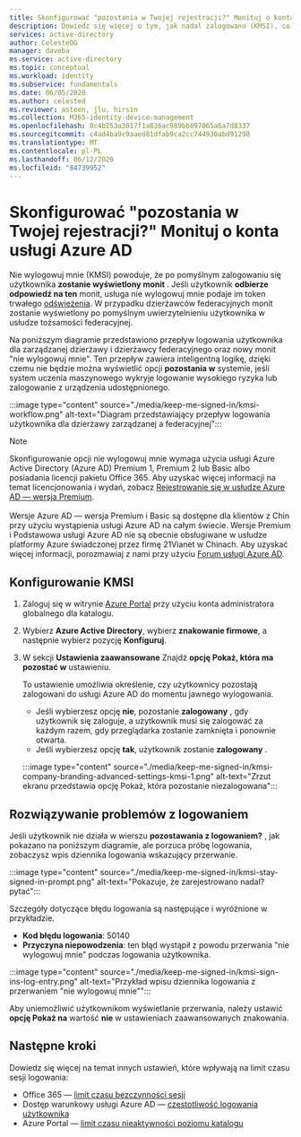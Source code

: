 ```yaml
---
title: Skonfigurować "pozostania w Twojej rejestracji?" Monituj o konta Azure Active Directory
description: Dowiedz się więcej o tym, jak nadal zalogowano (KMSI), co spowoduje wyświetlenie niezalogowanego konta? Monituj, sposób konfigurowania go w portalu Azure Active Directory i rozwiązywanie problemów z logowaniem.
services: active-directory
author: CelesteDG
manager: daveba
ms.service: active-directory
ms.topic: conceptual
ms.workload: identity
ms.subservice: fundamentals
ms.date: 06/05/2020
ms.author: celested
ms.reviewer: asteen, jlu, hirsin
ms.collection: M365-identity-device-management
ms.openlocfilehash: 8c4b253a3017f1a836ac989bb897065a6a7d8337
ms.sourcegitcommit: c4ad4ba9c9aaed81dfab9ca2cc744930abd91298
ms.translationtype: MT
ms.contentlocale: pl-PL
ms.lasthandoff: 06/12/2020
ms.locfileid: "84739952"
---
```

# <a name="configure-the-stay-signed-in-prompt-for-azure-ad-accounts"></a>Skonfigurować "pozostania w Twojej rejestracji?" Monituj o konta usługi Azure AD

Nie wylogowuj mnie (KMSI) powoduje, że po pomyślnym zalogowaniu się użytkownika **zostanie wyświetlony monit** . Jeśli użytkownik **odbierze odpowiedź na ten** monit, usługa nie wylogowuj mnie podaje im token trwałego [odświeżenia](../develop/developer-glossary.md#refresh-token). W przypadku dzierżawców federacyjnych monit zostanie wyświetlony po pomyślnym uwierzytelnieniu użytkownika w usłudze tożsamości federacyjnej.

Na poniższym diagramie przedstawiono przepływ logowania użytkownika dla zarządzanej dzierżawy i dzierżawcy federacyjnego oraz nowy monit "nie wylogowuj mnie". Ten przepływ zawiera inteligentną logikę, dzięki czemu nie będzie można wyświetlić opcji **pozostania w** systemie, jeśli system uczenia maszynowego wykryje logowanie wysokiego ryzyka lub zalogowanie z urządzenia udostępnionego.

:::image type="content" source="./media/keep-me-signed-in/kmsi-workflow.png" alt-text="Diagram przedstawiający przepływ logowania użytkownika dla dzierżawy zarządzanej a federacyjnej":::

> [!NOTE]
> Skonfigurowanie opcji nie wylogowuj mnie wymaga użycia usługi Azure Active Directory (Azure AD) Premium 1, Premium 2 lub Basic albo posiadania licencji pakietu Office 365. Aby uzyskać więcej informacji na temat licencjonowania i wydań, zobacz [Rejestrowanie się w usłudze Azure AD — wersja Premium](active-directory-get-started-premium.md).<br><br>Wersje Azure AD — wersja Premium i Basic są dostępne dla klientów z Chin przy użyciu wystąpienia usługi Azure AD na całym świecie. Wersje Premium i Podstawowa usługi Azure AD nie są obecnie obsługiwane w usłudze platformy Azure świadczonej przez firmę 21Vianet w Chinach. Aby uzyskać więcej informacji, porozmawiaj z nami przy użyciu [Forum usługi Azure AD](https://feedback.azure.com/forums/169401-azure-active-directory/).

## <a name="configure-kmsi"></a>Konfigurowanie KMSI

1. Zaloguj się w witrynie [Azure Portal](https://portal.azure.com/) przy użyciu konta administratora globalnego dla katalogu.
1. Wybierz **Azure Active Directory**, wybierz **znakowanie firmowe**, a następnie wybierz pozycję **Konfiguruj**.
1. W sekcji **Ustawienia zaawansowane** Znajdź **opcję Pokaż, która ma pozostać w** ustawieniu.

   To ustawienie umożliwia określenie, czy użytkownicy pozostają zalogowani do usługi Azure AD do momentu jawnego wylogowania.
   * Jeśli wybierzesz opcję **nie**, pozostanie **zalogowany** , gdy użytkownik się zaloguje, a użytkownik musi się zalogować za każdym razem, gdy przeglądarka zostanie zamknięta i ponownie otwarta.
   * Jeśli wybierzesz opcję **tak**, użytkownik zostanie **zalogowany** .

    :::image type="content" source="./media/keep-me-signed-in/kmsi-company-branding-advanced-settings-kmsi-1.png" alt-text="Zrzut ekranu przedstawia opcję Pokaż, która pozostanie niezalogowana":::

## <a name="troubleshoot-sign-in-issues"></a>Rozwiązywanie problemów z logowaniem

Jeśli użytkownik nie działa w wierszu **pozostawania z logowaniem?** , jak pokazano na poniższym diagramie, ale porzuca próbę logowania, zobaczysz wpis dziennika logowania wskazujący przerwanie.

:::image type="content" source="./media/keep-me-signed-in/kmsi-stay-signed-in-prompt.png" alt-text="Pokazuje, że zarejestrowano nadal? pytać":::

Szczegóły dotyczące błędu logowania są następujące i wyróżnione w przykładzie.

* **Kod błędu logowania**: 50140
* **Przyczyna niepowodzenia**: ten błąd wystąpił z powodu przerwania "nie wylogowuj mnie" podczas logowania użytkownika.

:::image type="content" source="./media/keep-me-signed-in/kmsi-sign-ins-log-entry.png" alt-text="Przykład wpisu dziennika logowania z przerwaniem "nie wylogowuj mnie"":::

Aby uniemożliwić użytkownikom wyświetlanie przerwania, należy ustawić **opcję Pokaż na** wartość **nie** w ustawieniach zaawansowanych znakowania.

## <a name="next-steps"></a>Następne kroki

Dowiedz się więcej na temat innych ustawień, które wpływają na limit czasu sesji logowania:

* Office 365 — [limit czasu bezczynności sesji](https://docs.microsoft.com/sharepoint/sign-out-inactive-users)
* Dostęp warunkowy usługi Azure AD — [częstotliwość logowania użytkownika](https://docs.microsoft.com/azure/active-directory/conditional-access/howto-conditional-access-session-lifetime)
* Azure Portal — [limit czasu nieaktywności poziomu katalogu](https://docs.microsoft.com/azure/azure-portal/admin-timeout)
